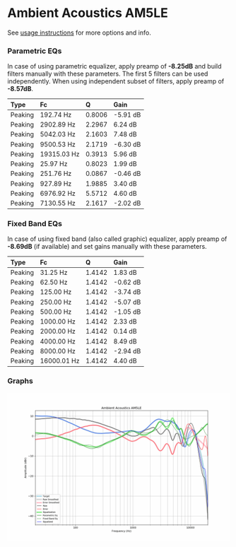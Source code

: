 # Ambient Acoustics AM5LE
See [usage instructions](https://github.com/jaakkopasanen/AutoEq#usage) for more options and info.

### Parametric EQs
In case of using parametric equalizer, apply preamp of **-8.25dB** and build filters manually
with these parameters. The first 5 filters can be used independently.
When using independent subset of filters, apply preamp of **-8.57dB**.

| Type    | Fc          |      Q | Gain     |
|:--------|:------------|:-------|:---------|
| Peaking | 192.74 Hz   | 0.8006 | -5.91 dB |
| Peaking | 2902.89 Hz  | 2.2967 | 6.24 dB  |
| Peaking | 5042.03 Hz  | 2.1603 | 7.48 dB  |
| Peaking | 9500.53 Hz  | 2.1719 | -6.30 dB |
| Peaking | 19315.03 Hz | 0.3913 | 5.96 dB  |
| Peaking | 25.97 Hz    | 0.8023 | 1.99 dB  |
| Peaking | 251.76 Hz   | 0.0867 | -0.46 dB |
| Peaking | 927.89 Hz   | 1.9885 | 3.40 dB  |
| Peaking | 6976.92 Hz  | 5.5712 | 4.60 dB  |
| Peaking | 7130.55 Hz  | 2.1617 | -2.02 dB |

### Fixed Band EQs
In case of using fixed band (also called graphic) equalizer, apply preamp of **-8.69dB**
(if available) and set gains manually with these parameters.

| Type    | Fc          |      Q | Gain     |
|:--------|:------------|:-------|:---------|
| Peaking | 31.25 Hz    | 1.4142 | 1.83 dB  |
| Peaking | 62.50 Hz    | 1.4142 | -0.62 dB |
| Peaking | 125.00 Hz   | 1.4142 | -3.74 dB |
| Peaking | 250.00 Hz   | 1.4142 | -5.07 dB |
| Peaking | 500.00 Hz   | 1.4142 | -1.05 dB |
| Peaking | 1000.00 Hz  | 1.4142 | 2.33 dB  |
| Peaking | 2000.00 Hz  | 1.4142 | 0.14 dB  |
| Peaking | 4000.00 Hz  | 1.4142 | 8.49 dB  |
| Peaking | 8000.00 Hz  | 1.4142 | -2.94 dB |
| Peaking | 16000.01 Hz | 1.4142 | 4.40 dB  |

### Graphs
![](./Ambient%20Acoustics%20AM5LE.png)